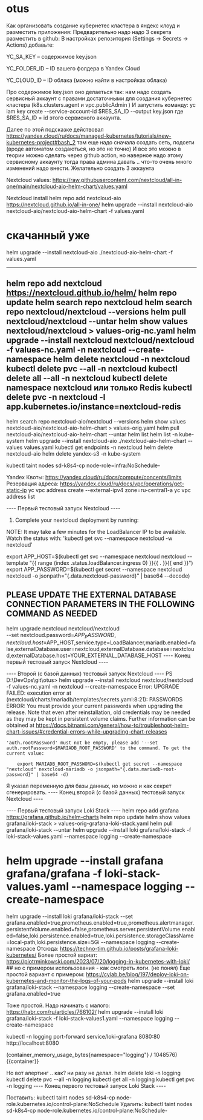 # otus

Как организовать создание кубернетес кластера в яндекс клоуд и разместить приложения:
Предварительно надо надо 3 секрета разместить в github:
В настройках репозитория (Settings → Secrets → Actions) добавьте:

YC_SA_KEY – содержимое key.json

YC_FOLDER_ID – ID вашего фолдера в Yandex Cloud

YC_CLOUD_ID – ID облака (можно найти в настройках облака)

Про содержимое key.json оно делаеться так:
нам надо создать сервисный аккаунт с правами достаточными для создания кубернетес кластера (k8s.clusters.agent и vpc.publicAdmin
)
И запустить команду:
yc iam key create --service-account-id $RES_SA_ID --output key.json
где $RES_SA_ID = id этого сервисного аккаунта.

Далее по этой подсказке действовал
https://yandex.cloud/ru/docs/managed-kubernetes/tutorials/new-kubernetes-project#bash_2
там еще надо сначала создать сеть, подсети (вроде автоматом создаються, но это не точно)
 И все это можно в теории можно сделать через github action, но наверное надо этому сервисному аккаунту тогда права админа давать .. что-то очень много изменений надо внести.
Желательно создать 3 аккаунта


Nextcloud values:
https://raw.githubusercontent.com/nextcloud/all-in-one/main/nextcloud-aio-helm-chart/values.yaml

Nextcloud install
helm repo add nextcloud-aio https://nextcloud.github.io/all-in-one/
helm upgrade --install nextcloud-aio nextcloud-aio/nextcloud-aio-helm-chart -f values.yaml
# скачанный уже
helm upgrade --install nextcloud-aio ./nextcloud-aio-helm-chart -f values.yaml

---
helm repo add nextcloud https://nextcloud.github.io/helm/
helm repo update
helm search repo nextcloud
helm search repo nextcloud/nextcloud --versions
helm pull nextcloud/nextcloud  --untar
helm show values nextcloud/nextcloud > values-orig-nc.yaml
helm upgrade --install nextcloud nextcloud/nextcloud -f values-nc.yaml -n nextcloud --create-namespace
helm delete nextcloud -n nextcloud
kubectl delete pvc --all -n nextcloud
kubectl delete all --all -n nextcloud
kubectl delete namespace nextcloud
или только Redis
kubectl delete pvc -n nextcloud -l app.kubernetes.io/instance=nextcloud-redis
---

helm search repo nextcloud-aio/nextcloud --versions
helm show values nextcloud-aio/nextcloud-aio-helm-chart  > values-orig.yaml
helm pull nextcloud-aio/nextcloud-aio-helm-chart  --untar
helm list
helm list -n kube-system
helm upgrade --install nextcloud-aio ./nextcloud-aio-helm-chart --values values.yaml
kubectl get endpoints -n nextcloud
helm delete nextcloud-aio
helm delete yandex-s3 -n kube-system

kubectl taint nodes sd-k8s4-cp node-role=infra:NoSchedule-

Yandex
Квоты: https://yandex.cloud/ru/docs/compute/concepts/limits
Резервация адреса: https://yandex.cloud/ru/docs/vpc/operations/get-static-ip
yc vpc address create --external-ipv4 zone=ru-central1-a
yc vpc address list



---- Первый тестовый запуск Nextcloud ----
1. Complete your nextcloud deployment by running:

  NOTE: It may take a few minutes for the LoadBalancer IP to be available.
        Watch the status with: 'kubectl get svc --namespace nextcloud -w nextcloud'

  export APP_HOST=$(kubectl get svc --namespace nextcloud nextcloud --template "{{ range (index .status.loadBalancer.ingress 0) }}{{ . }}{{ end }}")
  export APP_PASSWORD=$(kubectl get secret --namespace nextcloud nextcloud -o jsonpath="{.data.nextcloud-password}" | base64 --decode)

  ## PLEASE UPDATE THE EXTERNAL DATABASE CONNECTION PARAMETERS IN THE FOLLOWING COMMAND AS NEEDED ##

  helm upgrade nextcloud nextcloud/nextcloud \
    --set nextcloud.password=$APP_PASSWORD,nextcloud.host=$APP_HOST,service.type=LoadBalancer,mariadb.enabled=false,externalDatabase.user=nextcloud,externalDatabase.database=nextcloud,externalDatabase.host=YOUR_EXTERNAL_DATABASE_HOST
---- Конец первый тестовый запуск Nextcloud ----

---- Второй (с базой данных) тестовый запуск Nextcloud ----
PS D:\DevOps\git\otus> helm upgrade --install nextcloud nextcloud/nextcloud -f values-nc.yaml -n nextcloud --create-namespace
Error: UPGRADE FAILED: execution error at (nextcloud/charts/mariadb/templates/secrets.yaml:8:21): 
PASSWORDS ERROR: You must provide your current passwords when upgrading the release.
                 Note that even after reinstallation, old credentials may be needed as they may be kept in persistent volume claims.
                 Further information can be obtained at https://docs.bitnami.com/general/how-to/troubleshoot-helm-chart-issues/#credential-errors-while-upgrading-chart-releases

    'auth.rootPassword' must not be empty, please add '--set auth.rootPassword=$MARIADB_ROOT_PASSWORD' to the command. To get the current value:

        export MARIADB_ROOT_PASSWORD=$(kubectl get secret --namespace "nextcloud" nextcloud-mariadb -o jsonpath="{.data.mariadb-root-password}" | base64 -d)

Я указал переменную для базы данных, но можно и как секрет сгенерировать.
---- Конец второй (с базой данных) тестовый запуск Nextcloud ----


---- Первый тестовый запуск Loki Stack ----
helm repo add grafana https://grafana.github.io/helm-charts
helm repo update
helm show values grafana/loki-stack > values-orig-grafana-loki-stack.yaml
helm pull grafana/loki-stack  --untar
helm upgrade --install loki grafana/loki-stack -f loki-stack-values.yaml --namespace logging --create-namespace
# helm upgrade --install grafana grafana/grafana -f loki-stack-values.yaml --namespace logging --create-namespace
helm upgrade --install loki grafana/loki-stack  --set grafana.enabled=true,prometheus.enabled=true,prometheus.alertmanager.persistentVolume.enabled=false,prometheus.server.persistentVolume.enabled=false,loki.persistence.enabled=true,loki.persistence.storageClassName=local-path,loki.persistence.size=5Gi --namespace logging --create-namespace
Отсюда: https://techno-tim.github.io/posts/grafana-loki-kubernetes/
Более простой вариат: https://piotrminkowski.com/2023/07/20/logging-in-kubernetes-with-loki/ ## но с примером использования - как смотреть логи. (не понял)
Еще простой вариант с примером: https://cylab.be/blog/197/deploy-loki-on-kubernetes-and-monitor-the-logs-of-your-pods
helm upgrade --install loki grafana/loki-stack --namespace logging --create-namespace --set grafana.enabled=true

Тоже простой. Надо начинать с малого: https://habr.com/ru/articles/766102/
helm upgrade --install loki grafana/loki-stack -f loki-stack-values1.yaml --namespace logging --create-namespace

kubectl -n logging port-forward service/loki-grafana 8080:80
http://localhost:8080


(container_memory_usage_bytes{namespace="logging"} / 1048576)
{{container}}

Но вот алертинг .. как? ни разу не делал.
helm delete loki -n logging
kubectl delete pvc --all -n logging
kubectl get all -n logging
kubectl get pvc -n logging
---- Конец первого тестовый запуск Loki Stack ----

Поставить:
kubectl taint nodes sd-k8s4-cp node-role.kubernetes.io/control-plane:NoSchedule
Удалить:
kubectl taint nodes sd-k8s4-cp node-role.kubernetes.io/control-plane:NoSchedule-